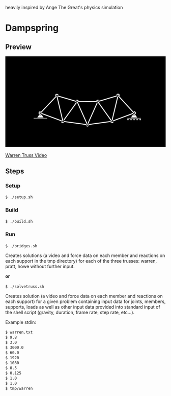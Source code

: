 heavily inspired by Ange The Great's physics simulation

# Dampspring

## Preview

![Warren Truss Image](./preview.png)

[Warren Truss Video](./preview.mp4)

## Steps

### Setup

```$ ./setup.sh```

### Build

```$ ./build.sh```

### Run

```$ ./bridges.sh```

Creates solutions (a video and force data on each member and reactions on each support in the tmp directory) for each of the three trusses: warren, pratt, howe without further input.

**or**

```$ ./solvetruss.sh```

Creates solution (a video and force data on each member and reactions on each support) for a given problem containing input data for joints, members, supports, loads as well as other input data provided into standard input of the shell script (gravity, duration, frame rate, step rate, etc...).

Example stdin:


```
$ warren.txt
$ 9.8
$ 3.0
$ 3000.0
$ 60.0
$ 1920
$ 1080
$ 0.5
$ 0.125
$ 1.0
$ 1.0
$ tmp/warren
```

